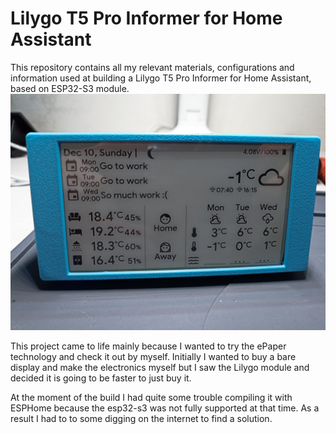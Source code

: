 # Lilygo T5 Pro Informer for Home Assistant
This repository contains all my relevant materials, configurations and information used at building a Lilygo T5 Pro Informer for Home Assistant, based on ESP32-S3 module.
![Assembled Informer](Photos/Assembled.jpg "Assembled Informer")

This project came to life mainly because I wanted to try the ePaper technology and check it out by myself. 
Initially I wanted to buy a bare display and make the electronics myself but I saw the Lilygo module and decided it is going to be faster to just buy it. 

At the moment of the build I had quite some trouble compiling it with ESPHome because the esp32-s3 was not fully supported at that time. As a result I had to to some digging on the internet to find a solution. 